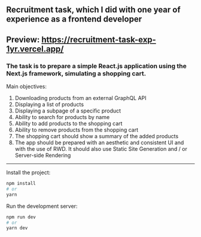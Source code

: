 ## Recruitment task, which I did with one year of experience as a frontend developer

## Preview: https://recruitment-task-exp-1yr.vercel.app/

### The task is to prepare a simple React.js application using the Next.js framework, simulating a shopping cart.

Main objectives:
1. Downloading products from an external GraphQL API
2. Displaying a list of products
3. Displaying a subpage of a specific product
4. Ability to search for products by name
5. Ability to add products to the shopping cart
6. Ability to remove products from the shopping cart
7. The shopping cart should show a summary of the added products
8. The app should be prepared with an aesthetic and consistent UI and with the use of RWD. It should also use Static Site Generation and / or Server-side Rendering

***

Install the project:

```bash
npm install
# or
yarn
```

Run the development server:

```bash
npm run dev
# or
yarn dev
```
